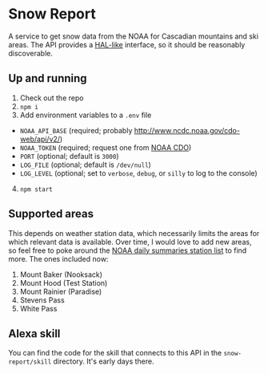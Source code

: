 # Snow Report

A service to get snow data from the NOAA for Cascadian mountains and ski areas.
The API provides a [HAL-like][hal] interface, so it should be reasonably
discoverable.

## Up and running

1. Check out the repo
2. `npm i`
3. Add environment variables to a `.env` file
  * `NOAA_API_BASE` (required; probably http://www.ncdc.noaa.gov/cdo-web/api/v2/)
  * `NOAA_TOKEN` (required; request one from [NOAA CDO][token])
  * `PORT` (optional; default is `3000`)
  * `LOG_FILE` (optional; default is `/dev/null`)
  * `LOG_LEVEL` (optional; set to `verbose`, `debug`, or `silly` to log to the console)
4. `npm start`

## Supported areas

This depends on weather station data, which necessarily limits the areas for
which relevant data is available. Over time, I would love to add new areas, so
feel free to poke around the [NOAA daily summaries station list][ghcnd] to find
more. The ones included now:

1. Mount Baker (Nooksack)
2. Mount Hood (Test Station)
3. Mount Rainier (Paradise)
4. Stevens Pass
5. White Pass

## Alexa skill

You can find the code for the skill that connects to this API in the
`snow-report/skill` directory. It's early days there.

[ghcnd]: http://www.ncdc.noaa.gov/cdo-web/search?datasetid=GHCND
[hal]:   http://stateless.co/hal_specification.html
[token]: http://www.ncdc.noaa.gov/cdo-web/token
